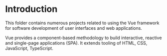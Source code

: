 # Introduction
This folder contains numerous projects related to using the Vue framework for software development
of user interfaces and web applications.

Vue provides a component-based methodology to build interactive, reactive and single-page applications (SPA).
It extends tooling of HTML, CSS, JavaScript, TypeScript.

